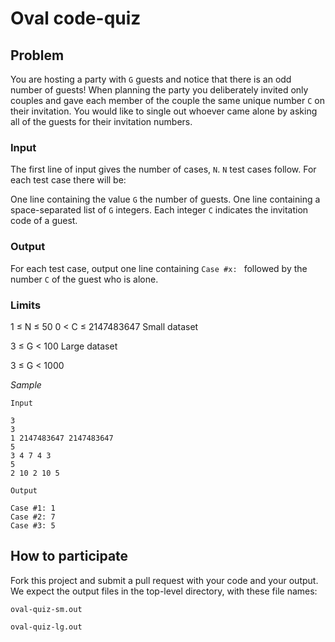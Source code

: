 # Oval code-quiz

## Problem

You are hosting a party with `G` guests and notice that there is an odd number of
guests! When planning the party you deliberately invited only couples and gave
each member of the couple the same unique number `C` on their invitation.
You would like to single out whoever came alone by asking all of the guests for
their invitation numbers.

### Input

The first line of input gives the number of cases, `N`.
`N` test cases follow. For each test case there will be:

One line containing the value `G` the number of guests.
One line containing a space-separated list of `G` integers. Each integer `C`
indicates the invitation code of a guest.

### Output

For each test case, output one line containing `Case #x: ` followed by the
number `C` of the guest who is alone.

### Limits

1 ≤ N ≤ 50
0 < C ≤ 2147483647
Small dataset

3 ≤ G < 100
Large dataset

3 ≤ G < 1000

*Sample*

```
Input

3
3
1 2147483647 2147483647
5
3 4 7 4 3
5
2 10 2 10 5

Output

Case #1: 1
Case #2: 7
Case #3: 5
```

## How to participate

Fork this project and submit a pull request with your code and your output.
We expect the output files in the top-level directory, with these file names:

`oval-quiz-sm.out`

`oval-quiz-lg.out`
